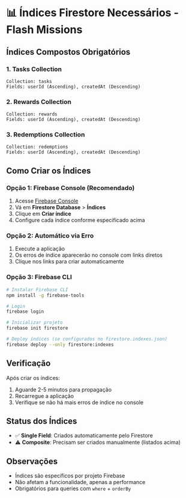 # 📊 Índices Firestore Necessários - Flash Missions

## Índices Compostos Obrigatórios

### 1. Tasks Collection
```
Collection: tasks
Fields: userId (Ascending), createdAt (Descending)
```

### 2. Rewards Collection  
```
Collection: rewards
Fields: userId (Ascending), createdAt (Descending)
```

### 3. Redemptions Collection
```
Collection: redemptions
Fields: userId (Ascending), createdAt (Descending)
```

## Como Criar os Índices

### Opção 1: Firebase Console (Recomendado)
1. Acesse [Firebase Console](https://console.firebase.google.com/)
2. Vá em **Firestore Database** > **Índices**
3. Clique em **Criar índice**
4. Configure cada índice conforme especificado acima

### Opção 2: Automático via Erro
1. Execute a aplicação
2. Os erros de índice aparecerão no console com links diretos
3. Clique nos links para criar automaticamente

### Opção 3: Firebase CLI
```bash
# Instalar Firebase CLI
npm install -g firebase-tools

# Login
firebase login

# Inicializar projeto
firebase init firestore

# Deploy índices (se configurados no firestore.indexes.json)
firebase deploy --only firestore:indexes
```

## Verificação
Após criar os índices:
1. Aguarde 2-5 minutos para propagação
2. Recarregue a aplicação
3. Verifique se não há mais erros de índice no console

## Status dos Índices
- ✅ **Single Field**: Criados automaticamente pelo Firestore
- ⚠️ **Composite**: Precisam ser criados manualmente (listados acima)

## Observações
- Índices são específicos por projeto Firebase
- Não afetam a funcionalidade, apenas a performance
- Obrigatórios para queries com `where` + `orderBy`